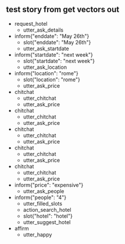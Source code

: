 ## test story from get vectors out
* request_hotel
    - utter_ask_details
* inform{"enddate": "May 26th"}
    - slot{"enddate": "May 26th"}
    - utter_ask_startdate
* inform{"startdate": "next week"}
    - slot{"startdate": "next week"}
    - utter_ask_location
* inform{"location": "rome"}
    - slot{"location": "rome"}
    - utter_ask_price
* chitchat
    - utter_chitchat
    - utter_ask_price
* chitchat
    - utter_chitchat
    - utter_ask_price
* chitchat
    - utter_chitchat
    - utter_ask_price
* chitchat
    - utter_chitchat
    - utter_ask_price
* chitchat
    - utter_chitchat
    - utter_ask_price
* inform{"price": "expensive"}
    - utter_ask_people
* inform{"people": "4"}
    - utter_filled_slots
    - action_search_hotel
    - slot{"hotel": "hotel"}
    - utter_suggest_hotel
* affirm
    - utter_happy
